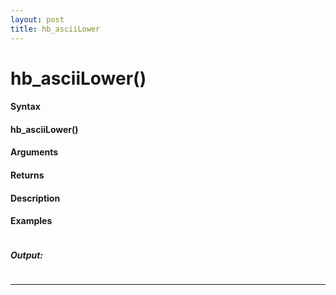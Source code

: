 ```yaml
---
layout: post
title: hb_asciiLower
---
```


# hb_asciiLower()


#### Syntax

#### hb_asciiLower()

#### Arguments

#### Returns

#### Description

#### Examples

```

```

##### Output:

```

```

---